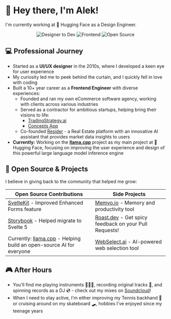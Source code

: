 # 👋 Hey there, I'm Alek!

I'm currently working at 🤗 Hugging Face as a Design Engineer.

<div align="center">
  
  ![Designer to Dev](https://img.shields.io/badge/Journey-Designer%20→%20Developer-ff69b4)
  ![Frontend](https://img.shields.io/badge/Frontend%20Engineer-10%20years-blue)
  ![Open Source](https://img.shields.io/badge/❤️-Open%20Source-green)
  
</div>

## 💻 Professional Journey

- Started as a **UI/UX designer** in the 2010s, where I developed a keen eye for user experience
- My curiosity led me to peek behind the curtain, and I quickly fell in love with coding
- Built a 10+ year career as a **Frontend Engineer** with diverse experiences:
  - Founded and ran my own eCommerce software agency, working with clients across various industries
  - Served as a contractor for ambitious startups, helping bring their visions to life:
    - [TradingStrategy.ai](https://tradingstrategy.ai)
    - [Concepts App](https://concepts.app)
  - Co-founded [Resider](https://www.resider.pl/en) - a Real Estate platform with an innovative AI assistant that provides market data insights to users
- **Currently:** Working on the **[llama.cpp](https://github.com/ggml-org/llama.cpp)** project as my main project at 🤗 Hugging Face, focusing on improving the user experience and design of this powerful large language model inference engine

## 🌟 Open Source & Projects

I believe in giving back to the community that helped me grow:

| Open Source Contributions | Side Projects |
|---------------------------|---------------|
| [SvelteKit](https://github.com/sveltejs/kit/pulls?q=author%3Aallozaur) - Improved Enhanced Forms feature | [Memvo.io](https://memvo.io) - Memory and productivity tool |
| [Storybook](https://github.com/storybookjs/storybook/pulls?q=author%3Aallozaur) - Helped migrate to Svelte 5 | [Roast.dev](https://roast.dev) - Get spicy feedback on your Pull Requests! |
| Currently: [llama.cpp](https://github.com/ggml-org/llama.cpp) - Helping build an open-source AI for everyone | [WebSelect.ai](https://webselect.ai) - AI-powered web selection tool |

## 🎮 After Hours

- You'll find me playing instruments 🎹🎸🥁, recording original tracks 🔴, and spinning records as a DJ 💿 - check out my mixes on [Soundcloud](https://soundcloud.com/axelkrieger)!
- When I need to stay active, I'm either improving my Tennis backhand 🎾 or cruising around on my skateboard 🛹, hobbies I've enjoyed since my teenage years
